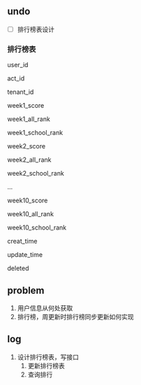 ## undo

- [ ] 排行榜表设计



### 排行榜表

user_id

act_id

tenant_id

week1_score

week1_all_rank

week1_school_rank

week2_score

week2_all_rank

week2_school_rank

...

week10_score

week10_all_rank

week10_school_rank

creat_time

update_time

deleted



## problem

1. 用户信息从何处获取
2. 排行榜，周更新时排行榜同步更新如何实现

## log

1. 设计排行榜表，写接口
   1. 更新排行榜表
   2. 查询排行